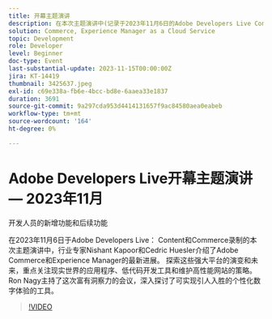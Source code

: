 ```yaml
---
title: 开幕主题演讲
description: 在本次主题演讲中(记录于2023年11月6日的Adobe Developers Live Content和Commerce)，行业专家Nishant Kapoor和Cedric Huesler展示了Adobe Commerce和Experience Manager的最新进展。 探索这些强大平台的演变和未来，重点关注现实世界的应用程序、低代码开发工具和维护高性能网站的策略。 Ron Nagy主持了这次富有洞察力的会议，深入探讨了可实现引人入胜的个性化数字体验的工具。
solution: Commerce, Experience Manager as a Cloud Service
topic: Development
role: Developer
level: Beginner
doc-type: Event
last-substantial-update: 2023-11-15T00:00:00Z
jira: KT-14419
thumbnail: 3425637.jpeg
exl-id: c69e338a-fb6e-4bcc-bd8e-6aaea33e1837
duration: 3691
source-git-commit: 9a297cda953d4414131657f9ac84580aea0eabeb
workflow-type: tm+mt
source-wordcount: '164'
ht-degree: 0%

---
```


# Adobe Developers Live开幕主题演讲 — 2023年11月

开发人员的新增功能和后续功能

在2023年11月6日于Adobe Developers Live： Content和Commerce录制的本次主题演讲中，行业专家Nishant Kapoor和Cedric Huesler介绍了Adobe Commerce和Experience Manager的最新进展。 探索这些强大平台的演变和未来，重点关注现实世界的应用程序、低代码开发工具和维护高性能网站的策略。 Ron Nagy主持了这次富有洞察力的会议，深入探讨了可实现引人入胜的个性化数字体验的工具。

>[!VIDEO](https://video.tv.adobe.com/v/3425637/?learn=on)
